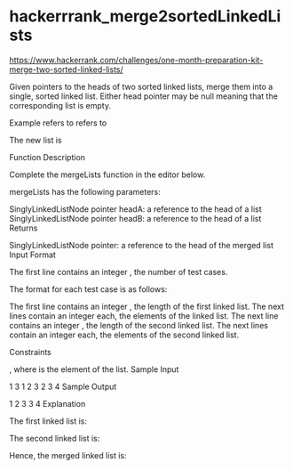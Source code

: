 # hackerrrank_merge2sortedLinkedLists

https://www.hackerrank.com/challenges/one-month-preparation-kit-merge-two-sorted-linked-lists/

Given pointers to the heads of two sorted linked lists, merge them into a single, sorted linked list. Either head pointer may be null meaning that the corresponding list is empty.

Example
 refers to 
 refers to 

The new list is 

Function Description

Complete the mergeLists function in the editor below.

mergeLists has the following parameters:

SinglyLinkedListNode pointer headA: a reference to the head of a list
SinglyLinkedListNode pointer headB: a reference to the head of a list
Returns

SinglyLinkedListNode pointer: a reference to the head of the merged list
Input Format

The first line contains an integer , the number of test cases.

The format for each test case is as follows:

The first line contains an integer , the length of the first linked list.
The next  lines contain an integer each, the elements of the linked list.
The next line contains an integer , the length of the second linked list.
The next  lines contain an integer each, the elements of the second linked list.

Constraints

, where  is the  element of the list.
Sample Input

1
3
1
2
3
2
3
4
Sample Output

1 2 3 3 4 
Explanation

The first linked list is: 

The second linked list is: 

Hence, the merged linked list is: 
